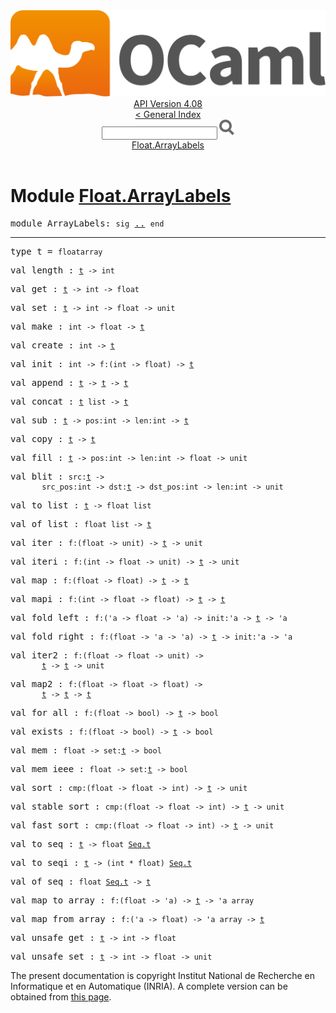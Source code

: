 <!-- ((! set title API !)) ((! set documentation !)) ((! set api !)) ((! set nobreadcrumb !)) -->
<div class="api"><header><nav class="toc brand"><a class="brand" href="https://ocaml.org/"><img src="colour-logo-gray.svg" class="svg" alt="OCaml"></a></nav><nav class="toc"><div class="toc_version"><a href="/docs" id="version-select">API Version 4.08</a></div><a href="index.html">&lt; General Index</a><div class="api_search"><input type="text" name="apisearch" id="api_search" oninput="mySearch(false);" onkeypress="this.oninput();" onclick="this.oninput();" onpaste="this.oninput();">
<img src="search_icon.svg" alt="Search" class="svg" onclick="mySearch(false)"></div>
<div id="search_results"></div><div class="toc_title"><a href="#top">Float.ArrayLabels</a></div><ul></ul></nav></header>

<h1>Module <a href="type_Float.ArrayLabels.html">Float.ArrayLabels</a></h1>

<pre><span id="MODULEArrayLabels"><span class="keyword">module</span> ArrayLabels</span>: <code class="code"><span class="keyword">sig</span></code> <a href="Float.ArrayLabels.html">..</a> <code class="code"><span class="keyword">end</span></code></pre><hr width="100%">

<pre><span id="TYPEt"><span class="keyword">type</span> <code class="type"></code>t</span> = <code class="type">floatarray</code> </pre>


<pre><span id="VALlength"><span class="keyword">val</span> length</span> : <code class="type"><a href="Float.ArrayLabels.html#TYPEt">t</a> -&gt; int</code></pre>
<pre><span id="VALget"><span class="keyword">val</span> get</span> : <code class="type"><a href="Float.ArrayLabels.html#TYPEt">t</a> -&gt; int -&gt; float</code></pre>
<pre><span id="VALset"><span class="keyword">val</span> set</span> : <code class="type"><a href="Float.ArrayLabels.html#TYPEt">t</a> -&gt; int -&gt; float -&gt; unit</code></pre>
<pre><span id="VALmake"><span class="keyword">val</span> make</span> : <code class="type">int -&gt; float -&gt; <a href="Float.ArrayLabels.html#TYPEt">t</a></code></pre>
<pre><span id="VALcreate"><span class="keyword">val</span> create</span> : <code class="type">int -&gt; <a href="Float.ArrayLabels.html#TYPEt">t</a></code></pre>
<pre><span id="VALinit"><span class="keyword">val</span> init</span> : <code class="type">int -&gt; f:(int -&gt; float) -&gt; <a href="Float.ArrayLabels.html#TYPEt">t</a></code></pre>
<pre><span id="VALappend"><span class="keyword">val</span> append</span> : <code class="type"><a href="Float.ArrayLabels.html#TYPEt">t</a> -&gt; <a href="Float.ArrayLabels.html#TYPEt">t</a> -&gt; <a href="Float.ArrayLabels.html#TYPEt">t</a></code></pre>
<pre><span id="VALconcat"><span class="keyword">val</span> concat</span> : <code class="type"><a href="Float.ArrayLabels.html#TYPEt">t</a> list -&gt; <a href="Float.ArrayLabels.html#TYPEt">t</a></code></pre>
<pre><span id="VALsub"><span class="keyword">val</span> sub</span> : <code class="type"><a href="Float.ArrayLabels.html#TYPEt">t</a> -&gt; pos:int -&gt; len:int -&gt; <a href="Float.ArrayLabels.html#TYPEt">t</a></code></pre>
<pre><span id="VALcopy"><span class="keyword">val</span> copy</span> : <code class="type"><a href="Float.ArrayLabels.html#TYPEt">t</a> -&gt; <a href="Float.ArrayLabels.html#TYPEt">t</a></code></pre>
<pre><span id="VALfill"><span class="keyword">val</span> fill</span> : <code class="type"><a href="Float.ArrayLabels.html#TYPEt">t</a> -&gt; pos:int -&gt; len:int -&gt; float -&gt; unit</code></pre>
<pre><span id="VALblit"><span class="keyword">val</span> blit</span> : <code class="type">src:<a href="Float.ArrayLabels.html#TYPEt">t</a> -&gt;<br>       src_pos:int -&gt; dst:<a href="Float.ArrayLabels.html#TYPEt">t</a> -&gt; dst_pos:int -&gt; len:int -&gt; unit</code></pre>
<pre><span id="VALto_list"><span class="keyword">val</span> to_list</span> : <code class="type"><a href="Float.ArrayLabels.html#TYPEt">t</a> -&gt; float list</code></pre>
<pre><span id="VALof_list"><span class="keyword">val</span> of_list</span> : <code class="type">float list -&gt; <a href="Float.ArrayLabels.html#TYPEt">t</a></code></pre>
<pre><span id="VALiter"><span class="keyword">val</span> iter</span> : <code class="type">f:(float -&gt; unit) -&gt; <a href="Float.ArrayLabels.html#TYPEt">t</a> -&gt; unit</code></pre>
<pre><span id="VALiteri"><span class="keyword">val</span> iteri</span> : <code class="type">f:(int -&gt; float -&gt; unit) -&gt; <a href="Float.ArrayLabels.html#TYPEt">t</a> -&gt; unit</code></pre>
<pre><span id="VALmap"><span class="keyword">val</span> map</span> : <code class="type">f:(float -&gt; float) -&gt; <a href="Float.ArrayLabels.html#TYPEt">t</a> -&gt; <a href="Float.ArrayLabels.html#TYPEt">t</a></code></pre>
<pre><span id="VALmapi"><span class="keyword">val</span> mapi</span> : <code class="type">f:(int -&gt; float -&gt; float) -&gt; <a href="Float.ArrayLabels.html#TYPEt">t</a> -&gt; <a href="Float.ArrayLabels.html#TYPEt">t</a></code></pre>
<pre><span id="VALfold_left"><span class="keyword">val</span> fold_left</span> : <code class="type">f:('a -&gt; float -&gt; 'a) -&gt; init:'a -&gt; <a href="Float.ArrayLabels.html#TYPEt">t</a> -&gt; 'a</code></pre>
<pre><span id="VALfold_right"><span class="keyword">val</span> fold_right</span> : <code class="type">f:(float -&gt; 'a -&gt; 'a) -&gt; <a href="Float.ArrayLabels.html#TYPEt">t</a> -&gt; init:'a -&gt; 'a</code></pre>
<pre><span id="VALiter2"><span class="keyword">val</span> iter2</span> : <code class="type">f:(float -&gt; float -&gt; unit) -&gt;<br>       <a href="Float.ArrayLabels.html#TYPEt">t</a> -&gt; <a href="Float.ArrayLabels.html#TYPEt">t</a> -&gt; unit</code></pre>
<pre><span id="VALmap2"><span class="keyword">val</span> map2</span> : <code class="type">f:(float -&gt; float -&gt; float) -&gt;<br>       <a href="Float.ArrayLabels.html#TYPEt">t</a> -&gt; <a href="Float.ArrayLabels.html#TYPEt">t</a> -&gt; <a href="Float.ArrayLabels.html#TYPEt">t</a></code></pre>
<pre><span id="VALfor_all"><span class="keyword">val</span> for_all</span> : <code class="type">f:(float -&gt; bool) -&gt; <a href="Float.ArrayLabels.html#TYPEt">t</a> -&gt; bool</code></pre>
<pre><span id="VALexists"><span class="keyword">val</span> exists</span> : <code class="type">f:(float -&gt; bool) -&gt; <a href="Float.ArrayLabels.html#TYPEt">t</a> -&gt; bool</code></pre>
<pre><span id="VALmem"><span class="keyword">val</span> mem</span> : <code class="type">float -&gt; set:<a href="Float.ArrayLabels.html#TYPEt">t</a> -&gt; bool</code></pre>
<pre><span id="VALmem_ieee"><span class="keyword">val</span> mem_ieee</span> : <code class="type">float -&gt; set:<a href="Float.ArrayLabels.html#TYPEt">t</a> -&gt; bool</code></pre>
<pre><span id="VALsort"><span class="keyword">val</span> sort</span> : <code class="type">cmp:(float -&gt; float -&gt; int) -&gt; <a href="Float.ArrayLabels.html#TYPEt">t</a> -&gt; unit</code></pre>
<pre><span id="VALstable_sort"><span class="keyword">val</span> stable_sort</span> : <code class="type">cmp:(float -&gt; float -&gt; int) -&gt; <a href="Float.ArrayLabels.html#TYPEt">t</a> -&gt; unit</code></pre>
<pre><span id="VALfast_sort"><span class="keyword">val</span> fast_sort</span> : <code class="type">cmp:(float -&gt; float -&gt; int) -&gt; <a href="Float.ArrayLabels.html#TYPEt">t</a> -&gt; unit</code></pre>
<pre><span id="VALto_seq"><span class="keyword">val</span> to_seq</span> : <code class="type"><a href="Float.ArrayLabels.html#TYPEt">t</a> -&gt; float <a href="Seq.html#TYPEt">Seq.t</a></code></pre>
<pre><span id="VALto_seqi"><span class="keyword">val</span> to_seqi</span> : <code class="type"><a href="Float.ArrayLabels.html#TYPEt">t</a> -&gt; (int * float) <a href="Seq.html#TYPEt">Seq.t</a></code></pre>
<pre><span id="VALof_seq"><span class="keyword">val</span> of_seq</span> : <code class="type">float <a href="Seq.html#TYPEt">Seq.t</a> -&gt; <a href="Float.ArrayLabels.html#TYPEt">t</a></code></pre>
<pre><span id="VALmap_to_array"><span class="keyword">val</span> map_to_array</span> : <code class="type">f:(float -&gt; 'a) -&gt; <a href="Float.ArrayLabels.html#TYPEt">t</a> -&gt; 'a array</code></pre>
<pre><span id="VALmap_from_array"><span class="keyword">val</span> map_from_array</span> : <code class="type">f:('a -&gt; float) -&gt; 'a array -&gt; <a href="Float.ArrayLabels.html#TYPEt">t</a></code></pre>
<pre><span id="VALunsafe_get"><span class="keyword">val</span> unsafe_get</span> : <code class="type"><a href="Float.ArrayLabels.html#TYPEt">t</a> -&gt; int -&gt; float</code></pre>
<pre><span id="VALunsafe_set"><span class="keyword">val</span> unsafe_set</span> : <code class="type"><a href="Float.ArrayLabels.html#TYPEt">t</a> -&gt; int -&gt; float -&gt; unit</code></pre>
<div class="copyright">The present documentation is copyright Institut National de Recherche en Informatique et en Automatique (INRIA). A complete version can be obtained from <a href="http://caml.inria.fr/pub/docs/manual-ocaml/">this page</a>.</div></div>